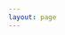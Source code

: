 ```yaml
---
layout: page
---
```



<MindMaster src="https://edrawcloudpubliccn.oss-cn-shenzhen.aliyuncs.com/viewer/self/24662951/share/2022-12-25/1671950914/main.svg" />
